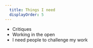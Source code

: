 ```yaml
---
  title: Things I need
  displayOrder: 5
---
```


- Critiques
- Working in the open
- I need people to challenge my work
